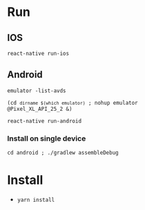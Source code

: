 # Run
## IOS 
<code>react-native run-ios</code>
## Android
 <code>emulator -list-avds</code>
 
 <code>(cd `dirname $(which emulator)` ; nohup emulator @Pixel_XL_API_25_2 &) </code>
  
 <code>react-native run-android</code>

### Install on single device
<code>cd android ; ./gradlew assembleDebug </code>
# Install
* <code>yarn install</code>
